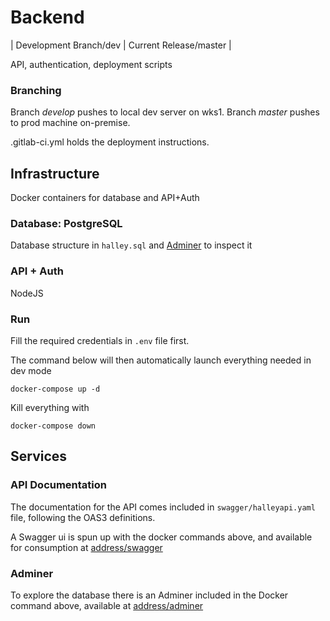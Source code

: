 # Backend

|  Development Branch/dev  |  Current Release/master |


API, authentication, deployment scripts
### Branching
Branch *develop* pushes to local dev server on wks1.
Branch *master* pushes to prod machine on-premise.

.gitlab-ci.yml holds the deployment instructions.
## Infrastructure

Docker containers for database and API+Auth
### Database: PostgreSQL
Database structure in `halley.sql` and [Adminer](http://localhost/adminer) to inspect it

### API + Auth
NodeJS 

### Run
Fill the required credentials in `.env` file first.

The command below will then automatically launch everything needed in dev mode
```
docker-compose up -d
```

Kill everything with 
```
docker-compose down
```

## Services
### API Documentation
The documentation for the API comes included in `swagger/halleyapi.yaml` file, following the OAS3 definitions.

A Swagger ui is spun up with the docker commands above, and available for consumption at [address/swagger](http://localhost/swagger)

### Adminer
To explore the database there is an Adminer included in the Docker command above, available at [address/adminer](http://localhost/adminer)